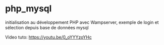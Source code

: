 # php_mysql
initialisation au développement PHP avec Wampserver, exemple de login et sélection depuis base de données mysql


Video tuto:
https://youtu.be/0_oYYYzoYHc
